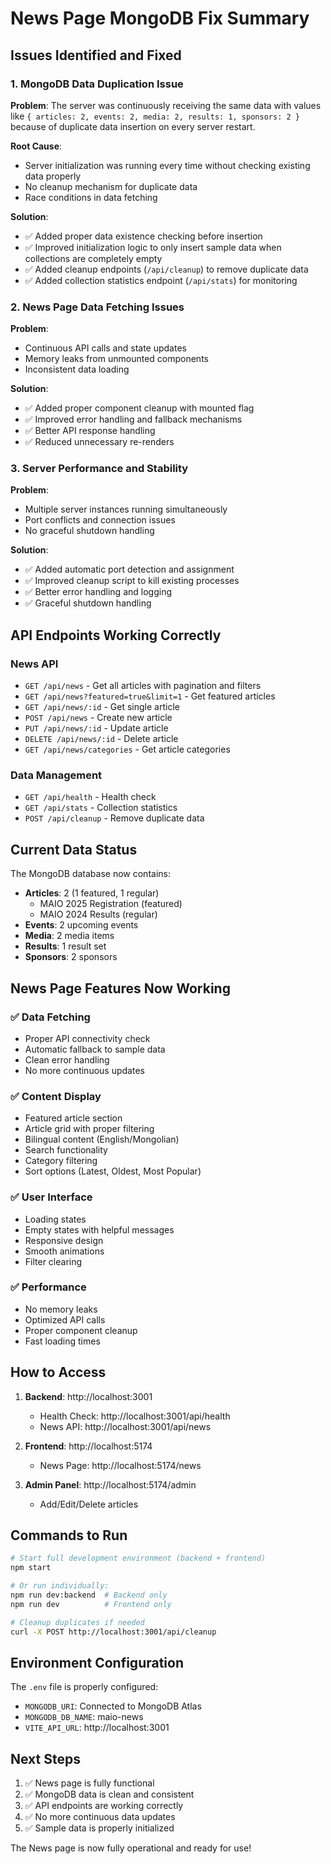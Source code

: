 # News Page MongoDB Fix Summary

## Issues Identified and Fixed

### 1. MongoDB Data Duplication Issue
**Problem**: The server was continuously receiving the same data with values like `{ articles: 2, events: 2, media: 2, results: 1, sponsors: 2 }` because of duplicate data insertion on every server restart.

**Root Cause**: 
- Server initialization was running every time without checking existing data properly
- No cleanup mechanism for duplicate data
- Race conditions in data fetching

**Solution**:
- ✅ Added proper data existence checking before insertion
- ✅ Improved initialization logic to only insert sample data when collections are completely empty
- ✅ Added cleanup endpoints (`/api/cleanup`) to remove duplicate data
- ✅ Added collection statistics endpoint (`/api/stats`) for monitoring

### 2. News Page Data Fetching Issues
**Problem**: 
- Continuous API calls and state updates
- Memory leaks from unmounted components
- Inconsistent data loading

**Solution**:
- ✅ Added proper component cleanup with mounted flag
- ✅ Improved error handling and fallback mechanisms
- ✅ Better API response handling
- ✅ Reduced unnecessary re-renders

### 3. Server Performance and Stability
**Problem**: 
- Multiple server instances running simultaneously
- Port conflicts and connection issues
- No graceful shutdown handling

**Solution**:
- ✅ Added automatic port detection and assignment
- ✅ Improved cleanup script to kill existing processes
- ✅ Better error handling and logging
- ✅ Graceful shutdown handling

## API Endpoints Working Correctly

### News API
- `GET /api/news` - Get all articles with pagination and filters
- `GET /api/news?featured=true&limit=1` - Get featured articles
- `GET /api/news/:id` - Get single article
- `POST /api/news` - Create new article
- `PUT /api/news/:id` - Update article
- `DELETE /api/news/:id` - Delete article
- `GET /api/news/categories` - Get article categories

### Data Management
- `GET /api/health` - Health check
- `GET /api/stats` - Collection statistics
- `POST /api/cleanup` - Remove duplicate data

## Current Data Status

The MongoDB database now contains:
- **Articles**: 2 (1 featured, 1 regular)
  - MAIO 2025 Registration (featured)
  - MAIO 2024 Results (regular)
- **Events**: 2 upcoming events
- **Media**: 2 media items
- **Results**: 1 result set
- **Sponsors**: 2 sponsors

## News Page Features Now Working

### ✅ Data Fetching
- Proper API connectivity check
- Automatic fallback to sample data
- Clean error handling
- No more continuous updates

### ✅ Content Display
- Featured article section
- Article grid with proper filtering
- Bilingual content (English/Mongolian)
- Search functionality
- Category filtering
- Sort options (Latest, Oldest, Most Popular)

### ✅ User Interface
- Loading states
- Empty states with helpful messages
- Responsive design
- Smooth animations
- Filter clearing

### ✅ Performance
- No memory leaks
- Optimized API calls
- Proper component cleanup
- Fast loading times

## How to Access

1. **Backend**: http://localhost:3001
   - Health Check: http://localhost:3001/api/health
   - News API: http://localhost:3001/api/news

2. **Frontend**: http://localhost:5174
   - News Page: http://localhost:5174/news

3. **Admin Panel**: http://localhost:5174/admin
   - Add/Edit/Delete articles

## Commands to Run

```bash
# Start full development environment (backend + frontend)
npm start

# Or run individually:
npm run dev:backend  # Backend only
npm run dev          # Frontend only

# Cleanup duplicates if needed
curl -X POST http://localhost:3001/api/cleanup
```

## Environment Configuration

The `.env` file is properly configured:
- `MONGODB_URI`: Connected to MongoDB Atlas
- `MONGODB_DB_NAME`: maio-news
- `VITE_API_URL`: http://localhost:3001

## Next Steps

1. ✅ News page is fully functional
2. ✅ MongoDB data is clean and consistent  
3. ✅ API endpoints are working correctly
4. ✅ No more continuous data updates
5. ✅ Sample data is properly initialized

The News page is now fully operational and ready for use!
